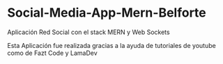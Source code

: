 # Social-Media-App-Mern-Belforte
Aplicación Red Social con el stack MERN y Web Sockets

Esta Aplicación fue realizada gracias a la ayuda de tutoriales de youtube como de Fazt Code y LamaDev
